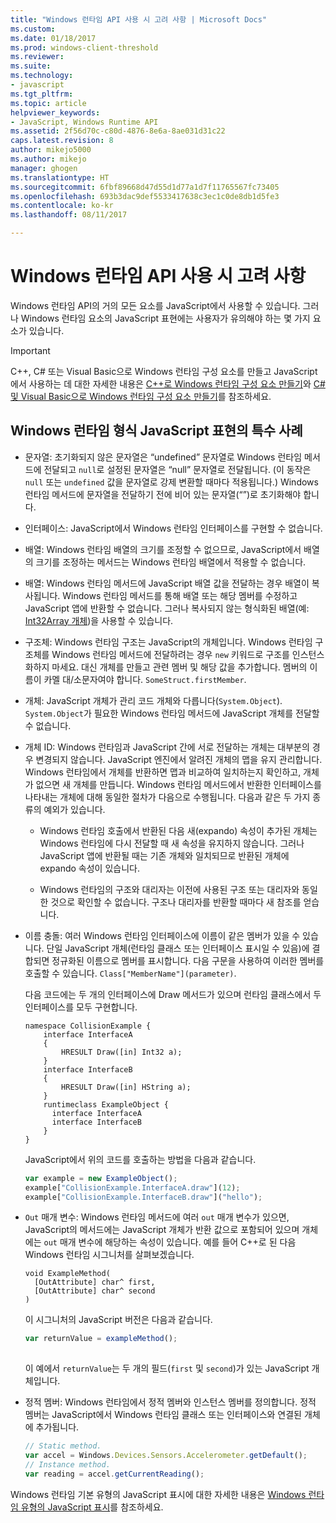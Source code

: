 ```yaml
---
title: "Windows 런타임 API 사용 시 고려 사항 | Microsoft Docs"
ms.custom: 
ms.date: 01/18/2017
ms.prod: windows-client-threshold
ms.reviewer: 
ms.suite: 
ms.technology:
- javascript
ms.tgt_pltfrm: 
ms.topic: article
helpviewer_keywords:
- JavaScript, Windows Runtime API
ms.assetid: 2f56d70c-c80d-4876-8e6a-8ae031d31c22
caps.latest.revision: 8
author: mikejo5000
ms.author: mikejo
manager: ghogen
ms.translationtype: HT
ms.sourcegitcommit: 6fbf89668d47d55d1d77a1d7f11765567fc73405
ms.openlocfilehash: 693b3dac9def5533417638c3ec1c0de8db1d5fe3
ms.contentlocale: ko-kr
ms.lasthandoff: 08/11/2017

---
```

# <a name="considerations-when-using-the-windows-runtime-api"></a>Windows 런타임 API 사용 시 고려 사항
Windows 런타임 API의 거의 모든 요소를 JavaScript에서 사용할 수 있습니다. 그러나 Windows 런타임 요소의 JavaScript 표현에는 사용자가 유의해야 하는 몇 가지 요소가 있습니다.  
  
> [!IMPORTANT]
>  C++, C# 또는 Visual Basic으로 Windows 런타임 구성 요소를 만들고 JavaScript에서 사용하는 데 대한 자세한 내용은 [C++로 Windows 런타임 구성 요소 만들기](/windows/uwp/winrt-components/creating-windows-runtime-components-in-cpp)와 [C# 및 Visual Basic으로 Windows 런타임 구성 요소 만들기](/windows/uwp/winrt-components/creating-windows-runtime-components-in-csharp-and-visual-basic)를 참조하세요.  
  
## <a name="special-cases-in-the-javascript-representation-of-windows-runtime-types"></a>Windows 런타임 형식 JavaScript 표현의 특수 사례  
  
-   문자열: 초기화되지 않은 문자열은 “undefined” 문자열로 Windows 런타임 메서드에 전달되고 `null`로 설정된 문자열은 “null” 문자열로 전달됩니다. (이 동작은 `null` 또는 `undefined` 값을 문자열로 강제 변환할 때마다 적용됩니다.) Windows 런타임 메서드에 문자열을 전달하기 전에 비어 있는 문자열(“”)로 초기화해야 합니다.  
  
-   인터페이스: JavaScript에서 Windows 런타임 인터페이스를 구현할 수 없습니다.  
  
-   배열: Windows 런타임 배열의 크기를 조정할 수 없으므로, JavaScript에서 배열의 크기를 조정하는 메서드는 Windows 런타임 배열에서 적용할 수 없습니다.  
  
-   배열: Windows 런타임 메서드에 JavaScript 배열 값을 전달하는 경우 배열이 복사됩니다. Windows 런타임 메서드를 통해 배열 또는 해당 멤버를 수정하고 JavaScript 앱에 반환할 수 없습니다. 그러나 복사되지 않는 형식화된 배열(예: [Int32Array 개체](../javascript/reference/int32array-object.md))을 사용할 수 있습니다.  
  
-   구조체: Windows 런타임 구조는 JavaScript의 개체입니다. Windows 런타임 구조체를 Windows 런타임 메서드에 전달하려는 경우 `new` 키워드로 구조를 인스턴스화하지 마세요. 대신 개체를 만들고 관련 멤버 및 해당 값을 추가합니다. 멤버의 이름이 카멜 대/소문자여야 합니다. `SomeStruct.firstMember`.  
  
-   개체: JavaScript 개체가 관리 코드 개체와 다릅니다(`System.Object`). `System.Object`가 필요한 Windows 런타임 메서드에 JavaScript 개체를 전달할 수 없습니다.  
  
-   개체 ID: Windows 런타임과 JavaScript 간에 서로 전달하는 개체는 대부분의 경우 변경되지 않습니다. JavaScript 엔진에서 알려진 개체의 맵을 유지 관리합니다. Windows 런타임에서 개체를 반환하면 맵과 비교하여 일치하는지 확인하고, 개체가 없으면 새 개체를 만듭니다. Windows 런타임 메서드에서 반환한 인터페이스를 나타내는 개체에 대해 동일한 절차가 다음으로 수행됩니다. 다음과 같은 두 가지 종류의 예외가 있습니다.  
  
    -   Windows 런타임 호출에서 반환된 다음 새(expando) 속성이 추가된 개체는 Windows 런타임에 다시 전달할 때 새 속성을 유지하지 않습니다. 그러나 JavaScript 앱에 반환될 때는 기존 개체와 일치되므로 반환된 개체에 expando 속성이 있습니다.  
  
    -   Windows 런타임의 구조와 대리자는 이전에 사용된 구조 또는 대리자와 동일한 것으로 확인할 수 없습니다. 구조나 대리자를 반환할 때마다 새 참조를 얻습니다.  
  
-   이름 충돌: 여러 Windows 런타임 인터페이스에 이름이 같은 멤버가 있을 수 있습니다. 단일 JavaScript 개체(런타임 클래스 또는 인터페이스 표시일 수 있음)에 결합되면 정규화된 이름으로 멤버를 표시합니다. 다음 구문을 사용하여 이러한 멤버를 호출할 수 있습니다. `Class["MemberName"](parameter)`.  
  
     다음 코드에는 두 개의 인터페이스에 Draw 메서드가 있으며 런타임 클래스에서 두 인터페이스를 모두 구현합니다.  
  
    ```cpp#  
    namespace CollisionExample {  
        interface InterfaceA  
        {  
            HRESULT Draw([in] Int32 a);  
        }  
        interface InterfaceB  
        {  
            HRESULT Draw([in] HString a);  
        }  
        runtimeclass ExampleObject {  
          interface InterfaceA  
          interface InterfaceB  
        }  
    }  
    ```  
  
     JavaScript에서 위의 코드를 호출하는 방법을 다음과 같습니다.  
  
    ```JavaScript  
    var example = new ExampleObject();  
    example["CollisionExample.InterfaceA.draw"](12);  
    example["CollisionExample.InterfaceB.draw"]("hello");  
    ```  
  
-   `Out` 매개 변수: Windows 런타임 메서드에 여러 `out` 매개 변수가 있으면, JavaScript의 메서드에는 JavaScript 개체가 반환 값으로 포함되어 있으며 개체에는 `out` 매개 변수에 해당하는 속성이 있습니다. 예를 들어 C++로 된 다음 Windows 런타임 시그니처를 살펴보겠습니다.  
  
    ```cpp#  
    void ExampleMethod(  
      [OutAttribute] char^ first,   
      [OutAttribute] char^ second  
    )  
    ```  
  
     이 시그니처의 JavaScript 버전은 다음과 같습니다.  
  
    ```JavaScript  
    var returnValue = exampleMethod();  
  
    ```  
  
     이 예에서 `returnValue`는 두 개의 필드(`first` 및 `second`)가 있는 JavaScript 개체입니다.  
  
-   정적 멤버: Windows 런타임에서 정적 멤버와 인스턴스 멤버를 정의합니다. 정적 멤버는 JavaScript에서 Windows 런타임 클래스 또는 인터페이스와 연결된 개체에 추가됩니다.  
  
    ```JavaScript  
    // Static method.   
    var accel = Windows.Devices.Sensors.Accelerometer.getDefault();   
    // Instance method.   
    var reading = accel.getCurrentReading();            
    ```  
  
 Windows 런타임 기본 유형의 JavaScript 표시에 대한 자세한 내용은 [Windows 런타임 유형의 JavaScript 표시](../jswinrt/javascript-representation-of-windows-runtime-types.md)를 참조하세요.
